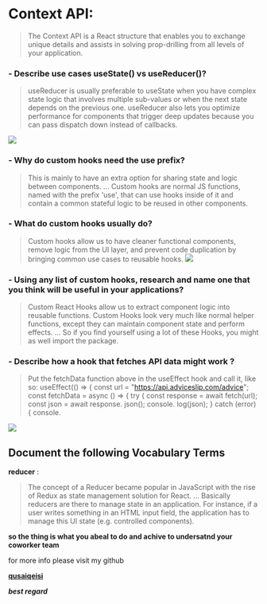# Context API:
> The Context API is a React structure that enables you to exchange unique details and assists in solving prop-drilling from all levels of your application.

### - Describe use cases useState() vs useReducer()?

> useReducer is usually preferable to useState when you have complex state logic that involves multiple sub-values or when the next state depends on the previous one. useReducer also lets you optimize performance for components that trigger deep updates because you can pass dispatch down instead of callbacks.

![](https://res.cloudinary.com/practicaldev/image/fetch/s--1ICd6TAL--/c_limit%2Cf_auto%2Cfl_progressive%2Cq_auto%2Cw_880/https://dev-to-uploads.s3.amazonaws.com/i/k0z9r0fyhojaytokogf2.JPG)


### - Why do custom hooks need the use prefix?

> This is mainly to have an extra option for sharing state and logic between components. ... Custom hooks are normal JS functions, named with the prefix 'use', that can use hooks inside of it and contain a common stateful logic to be reused in other components.

### - What do custom hooks usually do?

> Custom hooks allow us to have cleaner functional components, remove logic from the UI layer, and prevent code duplication by bringing common use cases to reusable hooks. 
![](https://res.cloudinary.com/practicaldev/image/fetch/s--B8Z7hRuP--/c_limit%2Cf_auto%2Cfl_progressive%2Cq_auto%2Cw_880/https://dev-to-uploads.s3.amazonaws.com/i/rr3mrbjgm2bp16815gw6.png)

### - Using any list of custom hooks, research and name one that you think will be useful in your applications? 
> Custom React Hooks allow us to extract component logic into reusable functions. Custom Hooks look very much like normal helper functions, except they can maintain component state and perform effects. ... So if you find yourself using a lot of these Hooks, you might as well import the package.

### - Describe how a hook that fetches API data might work ? 
> Put the fetchData function above in the useEffect hook and call it, like so: useEffect(() => { const url = "https://api.adviceslip.com/advice"; const fetchData = async () => { try { const response = await fetch(url); const json = await response. json(); console. log(json); } catch (error) { console.


![](https://miro.medium.com/max/1400/1*l1aSQHON7q1zpHY2mY6VCg.png)

## Document the following Vocabulary Terms

**reducer** :
> The concept of a Reducer became popular in JavaScript with the rise of Redux as state management solution for React. ... Basically reducers are there to manage state in an application. For instance, if a user writes something in an HTML input field, the application has to manage this UI state (e.g. controlled components).

**so the thing is what you abeal to do and achive to undersatnd your coworker team**

for more info please visit my github

**[qusaiqeisi](https://github.com/qusaiqeisi)**
 
 ***best regard*** 
